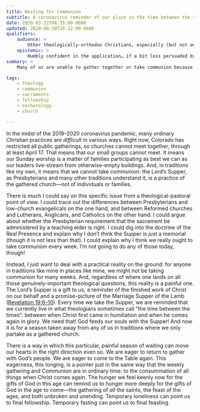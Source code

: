 ```yaml
---
title: Waiting for Communion
subtitle: A coronavirus reminder of our place in the time between the times.
date: 2020-03-22T08:35:00-0600
updated: 2020-08-30T18:12:00-0600
qualifiers:
    audience: >
        Other theologically-orthodox Christians, especially (but not only) those in traditions which link the sacraments to the gathered church.
    epistemic: >
        Humbly confident in the application… if a bit less persuaded by the Westminster system’s official view on the subject.
summary: >
    Many of us are unable to gather together or take communion because of government mandates during the coronavirus crisis. Whatever our theologies of the Lord’s Supper, this is a great loss--but one that can shape our hearts in the right direction.

tags:
    - theology
    - communion
    - sacraments
    - fellowship
    - eschatology
    - church

---
```


In the midst of the 2019–2020 coronavirus pandemic, many ordinary Christian practices are *difficult* in various ways. Right now, Colorado has restricted all public gatherings, so churches cannot meet together, through at least April 17. That means that our small groups cannot meet. It means our Sunday worship is a matter of families participating as best we can as our leaders live-stream from otherwise-empty buildings. And, in traditions like my own, it means that we cannot take communion: the Lord’s Supper, as Presbyterians and many other traditions understand it, is a practice of the gathered church—not of individuals or families.

There is much I could say on this specific issue from a theological-pastoral point of view. I could trace out the differences between Presbyterians and low-church evangelicals on the one hand, and between Reformed churches and Lutherans, Anglicans, and Catholics on the other hand. I could argue about whether the Presbyterian requirement that the sacrament be administered by a teaching elder is right. I could dig into the doctrine of the Real Presence and explain why I don’t think the Supper is *just* a memorial (though it is not less than that). I could explain why I think we really ought to take communion every week. I’m not going to do any of those today, though!

Instead, I just want to deal with a practical reality on the ground: for anyone in traditions like mine in places like mine, we might not be taking communion for many weeks. And, regardless of where one lands on all those genuinely-important theological questions, this reality is a painful one. The Lord’s Supper is a gift to us, a reminder of the finished work of Christ on our behalf and a promise-picture of the Marriage Supper of the Lamb ([Revelation 19:6–10][rev]). Every time we take the Supper, we are reminded that we currently live in what theologians sometimes call “the time between the times”: between when Christ first came in humiliation and when he comes again in glory. We need that! God feeds our souls with the Supper! And now it is for a season taken away from any of us in traditions where we only partake as a gathered church.

[rev]: http://bib.ly/Re19.6-10

There is a way in which this particular, painful season of waiting can move our hearts in the right direction even so. We are eager to return to gather with God’s people. We are eager to come to the Table again. This eagerness, this longing, is a pointer just in the same way that the weekly gathering and Communion are in ordinary time: to the consummation of all things when Christ comes again. The hunger we feel keenly now for the gifts of God in this age can remind us to hunger more deeply for the gifts of God in the age to come—the gathering of *all* the saints, the feast of the ages, and both unbroken and unending. Temporary loneliness can point us to final fellowship. Temporary fasting can point us to final feasting.
